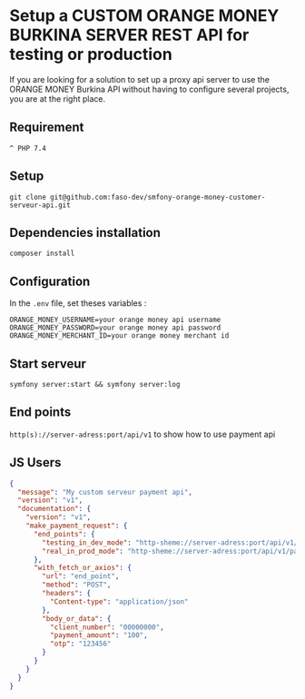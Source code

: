 # Setup a CUSTOM ORANGE MONEY BURKINA SERVER REST API for testing or production

If you are looking for a solution to set up a proxy api server to use the ORANGE MONEY Burkina API without having to configure several projects, you are at the right place.

## Requirement

`^ PHP 7.4`

## Setup

```shell
git clone git@github.com:faso-dev/smfony-orange-money-customer-serveur-api.git
```

## Dependencies installation

```shell
composer install
```

## Configuration

In the `.env` file, set theses variables :
```
ORANGE_MONEY_USERNAME=your orange money api username
ORANGE_MONEY_PASSWORD=your orange money api password
ORANGE_MONEY_MERCHANT_ID=your orange money merchant id
```

## Start serveur

```shell
symfony server:start && symfony server:log
```

## End points

`http(s)://server-adress:port/api/v1` to show how to use payment api

## JS Users
```json
{
  "message": "My custom serveur payment api",
  "version": "v1",
  "documentation": {
    "version": "v1",
    "make_payment_request": {
      "end_points": {
        "testing_in_dev_mode": "http-sheme://server-adress:port/api/v1/dev/pay",
        "real_in_prod_mode": "http-sheme://server-adress:port/api/v1/pay"
      },
      "with_fetch_or_axios": {
        "url": "end_point",
        "method": "POST",
        "headers": {
          "Content-type": "application/json"
        },
        "body_or_data": {
          "client_number": "00000000",
          "payment_amount": "100",
          "otp": "123456"
        }
      }
    }
  }
}
```
